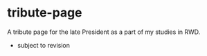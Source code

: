 # tribute-page
A tribute page for the late President as a part of my studies in RWD. 
- subject to revision
